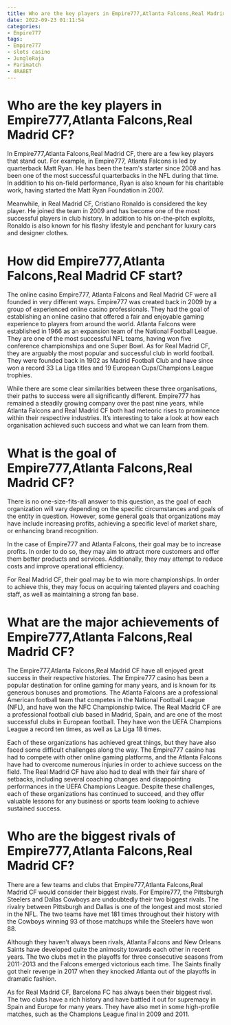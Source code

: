 ```yaml
---
title: Who are the key players in Empire777,Atlanta Falcons,Real Madrid CF
date: 2022-09-23 01:11:54
categories:
- Empire777
tags:
- Empire777
- slots casino
- JungleRaja
- Parimatch
- 4RABET
---
```



#  Who are the key players in Empire777,Atlanta Falcons,Real Madrid CF?

In Empire777,Atlanta Falcons,Real Madrid CF, there are a few key players that stand out. For example, in Empire777, Atlanta Falcons is led by quarterback Matt Ryan. He has been the team's starter since 2008 and has been one of the most successful quarterbacks in the NFL during that time. In addition to his on-field performance, Ryan is also known for his charitable work, having started the Matt Ryan Foundation in 2007.

Meanwhile, in Real Madrid CF, Cristiano Ronaldo is considered the key player. He joined the team in 2009 and has become one of the most successful players in club history. In addition to his on-the-pitch exploits, Ronaldo is also known for his flashy lifestyle and penchant for luxury cars and designer clothes.

#  How did Empire777,Atlanta Falcons,Real Madrid CF start?

The online casino Empire777, Atlanta Falcons and Real Madrid CF were all founded in very different ways. Empire777 was created back in 2009 by a group of experienced online casino professionals. They had the goal of establishing an online casino that offered a fair and enjoyable gaming experience to players from around the world. Atlanta Falcons were established in 1966 as an expansion team of the National Football League. They are one of the most successful NFL teams, having won five conference championships and one Super Bowl. As for Real Madrid CF, they are arguably the most popular and successful club in world football. They were founded back in 1902 as Madrid Football Club and have since won a record 33 La Liga titles and 19 European Cups/Champions League trophies.

While there are some clear similarities between these three organisations, their paths to success were all significantly different. Empire777 has remained a steadily growing company over the past nine years, while Atlanta Falcons and Real Madrid CF both had meteoric rises to prominence within their respective industries. It’s interesting to take a look at how each organisation achieved such success and what we can learn from them.

#  What is the goal of Empire777,Atlanta Falcons,Real Madrid CF?

There is no one-size-fits-all answer to this question, as the goal of each organization will vary depending on the specific circumstances and goals of the entity in question. However, some general goals that organizations may have include increasing profits, achieving a specific level of market share, or enhancing brand recognition.

In the case of Empire777 and Atlanta Falcons, their goal may be to increase profits. In order to do so, they may aim to attract more customers and offer them better products and services. Additionally, they may attempt to reduce costs and improve operational efficiency.

For Real Madrid CF, their goal may be to win more championships. In order to achieve this, they may focus on acquiring talented players and coaching staff, as well as maintaining a strong fan base.

#  What are the major achievements of Empire777,Atlanta Falcons,Real Madrid CF?

The Empire777,Atlanta Falcons,Real Madrid CF have all enjoyed great success in their respective histories. The Empire777 casino has been a popular destination for online gaming for many years, and is known for its generous bonuses and promotions. The Atlanta Falcons are a professional American football team that competes in the National Football League (NFL), and have won the NFC Championship twice. The Real Madrid CF are a professional football club based in Madrid, Spain, and are one of the most successful clubs in European football. They have won the UEFA Champions League a record ten times, as well as La Liga 18 times.

Each of these organizations has achieved great things, but they have also faced some difficult challenges along the way. The Empire777 casino has had to compete with other online gaming platforms, and the Atlanta Falcons have had to overcome numerous injuries in order to achieve success on the field. The Real Madrid CF have also had to deal with their fair share of setbacks, including several coaching changes and disappointing performances in the UEFA Champions League. Despite these challenges, each of these organizations has continued to succeed, and they offer valuable lessons for any business or sports team looking to achieve sustained success.

#  Who are the biggest rivals of Empire777,Atlanta Falcons,Real Madrid CF?

There are a few teams and clubs that Empire777,Atlanta Falcons,Real Madrid CF would consider their biggest rivals. For Empire777, the Pittsburgh Steelers and Dallas Cowboys are undoubtedly their two biggest rivals. The rivalry between Pittsburgh and Dallas is one of the longest and most storied in the NFL. The two teams have met 181 times throughout their history with the Cowboys winning 93 of those matchups while the Steelers have won 88.

Although they haven’t always been rivals, Atlanta Falcons and New Orleans Saints have developed quite the animosity towards each other in recent years. The two clubs met in the playoffs for three consecutive seasons from 2011-2013 and the Falcons emerged victorious each time. The Saints finally got their revenge in 2017 when they knocked Atlanta out of the playoffs in dramatic fashion.

As for Real Madrid CF, Barcelona FC has always been their biggest rival. The two clubs have a rich history and have battled it out for supremacy in Spain and Europe for many years. They have also met in some high-profile matches, such as the Champions League final in 2009 and 2011.